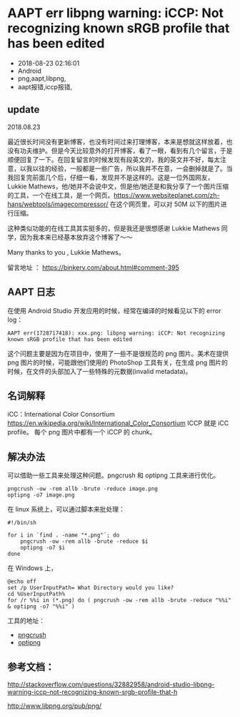 # AAPT err libpng warning: iCCP: Not recognizing known sRGB profile that has been edited
- 2018-08-23 02:16:01
- Android
- png,aapt,libpng,
- aapt报错,iccp报错,

## update

2018.08.23

最近很长时间没有更新博客，也没有时间过来打理博客，本来是想就这样放着，也没有功夫维护。但是今天比较意外的打开博客，看了一眼，看到有几个留言，于是顺便回复了一下。在回复留言的时候发现有段英文的，我的英文并不好，每太注意，以我以往的经验，一般都是一些广告，所以我并不在意，一会删掉就是了。当我回复完前面几个后，仔细一看，发现并不是这样的。这是一位外国网友，Lukkie Mathews，他/她并不会说中文，但是他/她还是和我分享了一个图片压缩的工具，一个在线工具，是一个网页。<https://www.websiteplanet.com/zh-hans/webtools/imagecompressor/> 在这个网页里，可以对 50M 以下的图片进行压缩。

这种类似功能的在线工具其实挺多的，但是我还是很想感谢 Lukkie Mathews 同学，因为我本来已经基本放弃这个博客了～～

Many thanks to you , Lukkie Mathews。

留言地址 ： <https://binkery.com/about.html#comment-395>

## AAPT 日志

在使用 Android Studio 开发应用的时候，经常在编译的时候看见以下的 error log：

    AAPT err(1728717418): xxx.png: libpng warning: iCCP: Not recognizing known sRGB profile that has been edited

这个问题主要是因为在项目中，使用了一些不是很规范的 png 图片。美术在提供 png 图片的时候，可能跟他们使用的 PhotoShop 工具有关，在生成 png 图片的时候，在文件的头部加入了一些特殊的元数据(invalid metadata)。

## 名词解释

iCC：International Color Consortium <https://en.wikipedia.org/wiki/International_Color_Consortium>
ICCP 就是 iCC profile。
每个 png 图片中都有一个 iCCP 的 chunk。

## 解决办法

可以借助一些工具来处理这种问题。pngcrush 和 optipng 工具来进行优化。

    pngcrush -ow -rem allb -brute -reduce image.png
    optipng -o7 image.png

在 linux 系统上，可以通过脚本来批处理：

    #!/bin/sh

    for i in `find . -name "*.png"`; do
        pngcrush -ow -rem allb -brute -reduce $i
        optipng -o7 $i
    done

在 Windows 上，


    @echo off
    set /p UserInputPath= What Directory would you like?
    cd %UserInputPath%
    for /r %%i in (*.png) do ( pngcrush -ow -rem allb -brute -reduce "%%i" & optipng -o7 "%%i" )

工具的地址：

* [pngcrush](http://pmt.sourceforge.net/pngcrush/)
* [optipng](http://optipng.sourceforge.net/)

## 参考文档：

<http://stackoverflow.com/questions/32882958/android-studio-libpng-warning-iccp-not-recognizing-known-srgb-profile-that-h>

http://www.libpng.org/pub/png/
